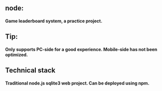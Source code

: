 ## node:
#### Game leaderboard system, a practice project. 
## Tip:
#### Only supports PC-side for a good experience. Mobile-side has not been optimized. 
## Technical stack
#### Traditional node.js sqlite3 web project. Can be deployed using npm.
